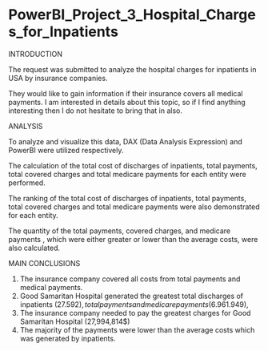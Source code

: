 # PowerBI_Project_3_Hospital_Charges_for_Inpatients

INTRODUCTION

The request was submitted to analyze the hospital charges for inpatients in USA by insurance companies.

They would like to gain information if their insurance covers all medical payments. 
I am interested in details about this topic, so if I find anything interesting then I do not hesitate to bring that in also. 

ANALYSIS

To analyze and visualize this data, DAX (Data Analysis Expression) and PowerBI were utilized respectively.

The calculation of the total cost of discharges of inpatients, total payments, total covered charges and total medicare payments for each entity were performed. 

The ranking of the total cost of discharges of inpatients, total payments, total covered charges and total medicare payments were also demonstrated for each entity.

The quantity of the total payments, covered charges, and medicare payments , which were either greater or lower than the average costs, were also calculated.



MAIN CONCLUSIONS

1.	The insurance company covered all costs from total payments and medical payments.
2.	Good Samaritan Hospital generated the greatest total discharges of inpatients (27.592$), total payments and medicare payments (6.961.949$), 
3.	The insurance company needed to pay the greatest charges for Good Samaritan Hospital (27,994,814$)
4.	The majority of the payments were lower than the average costs which was generated by inpatients.
